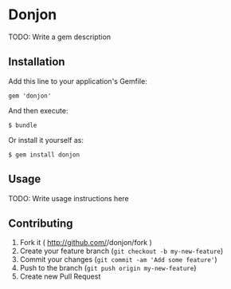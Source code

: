# Donjon

TODO: Write a gem description

## Installation

Add this line to your application's Gemfile:

    gem 'donjon'

And then execute:

    $ bundle

Or install it yourself as:

    $ gem install donjon

## Usage

TODO: Write usage instructions here

## Contributing

1. Fork it ( http://github.com/<my-github-username>/donjon/fork )
2. Create your feature branch (`git checkout -b my-new-feature`)
3. Commit your changes (`git commit -am 'Add some feature'`)
4. Push to the branch (`git push origin my-new-feature`)
5. Create new Pull Request
